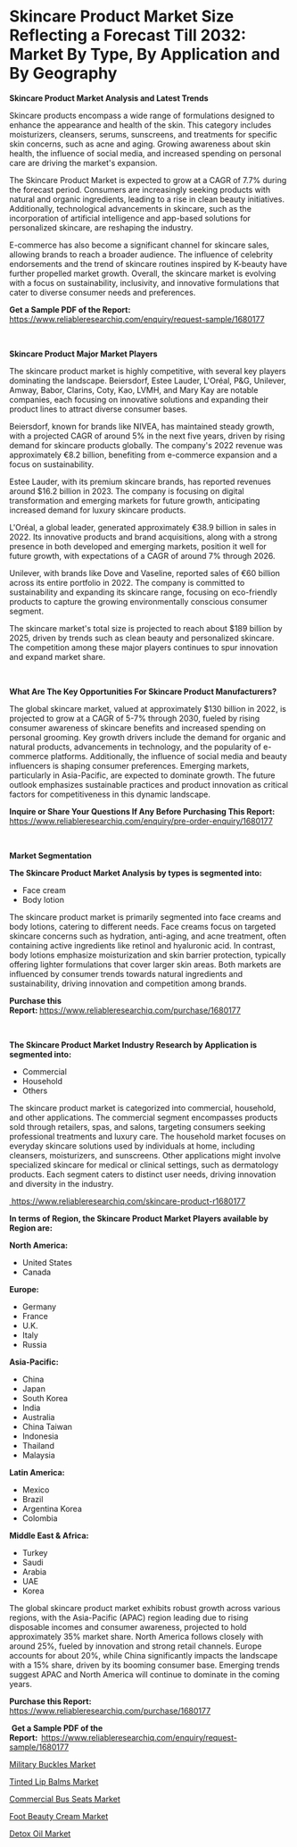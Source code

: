 <p><h1>Skincare Product Market Size Reflecting a Forecast Till 2032: Market By Type, By Application and By Geography</h1></p><p><strong>Skincare Product Market Analysis and Latest Trends</strong></p>
<p><p>Skincare products encompass a wide range of formulations designed to enhance the appearance and health of the skin. This category includes moisturizers, cleansers, serums, sunscreens, and treatments for specific skin concerns, such as acne and aging. Growing awareness about skin health, the influence of social media, and increased spending on personal care are driving the market's expansion.</p><p>The Skincare Product Market is expected to grow at a CAGR of 7.7% during the forecast period. Consumers are increasingly seeking products with natural and organic ingredients, leading to a rise in clean beauty initiatives. Additionally, technological advancements in skincare, such as the incorporation of artificial intelligence and app-based solutions for personalized skincare, are reshaping the industry. </p><p>E-commerce has also become a significant channel for skincare sales, allowing brands to reach a broader audience. The influence of celebrity endorsements and the trend of skincare routines inspired by K-beauty have further propelled market growth. Overall, the skincare market is evolving with a focus on sustainability, inclusivity, and innovative formulations that cater to diverse consumer needs and preferences.</p></p>
<p><strong>Get a Sample PDF of the Report:&nbsp;</strong> <a href="https://www.reliableresearchiq.com/enquiry/request-sample/1680177?utm_campaign=1896&utm_medium=2&utm_source=Github&utm_content=ia&utm_term=05042025&utm_id=skincare-product">https://www.reliableresearchiq.com/enquiry/request-sample/1680177</a></p>
<p>&nbsp;</p>
<p><strong>Skincare Product Major Market Players</strong></p>
<p><p>The skincare product market is highly competitive, with several key players dominating the landscape. Beiersdorf, Estee Lauder, L'Oréal, P&G, Unilever, Amway, Babor, Clarins, Coty, Kao, LVMH, and Mary Kay are notable companies, each focusing on innovative solutions and expanding their product lines to attract diverse consumer bases.</p><p>Beiersdorf, known for brands like NIVEA, has maintained steady growth, with a projected CAGR of around 5% in the next five years, driven by rising demand for skincare products globally. The company's 2022 revenue was approximately €8.2 billion, benefiting from e-commerce expansion and a focus on sustainability.</p><p>Estee Lauder, with its premium skincare brands, has reported revenues around $16.2 billion in 2023. The company is focusing on digital transformation and emerging markets for future growth, anticipating increased demand for luxury skincare products.</p><p>L'Oréal, a global leader, generated approximately €38.9 billion in sales in 2022. Its innovative products and brand acquisitions, along with a strong presence in both developed and emerging markets, position it well for future growth, with expectations of a CAGR of around 7% through 2026.</p><p>Unilever, with brands like Dove and Vaseline, reported sales of €60 billion across its entire portfolio in 2022. The company is committed to sustainability and expanding its skincare range, focusing on eco-friendly products to capture the growing environmentally conscious consumer segment.</p><p>The skincare market's total size is projected to reach about $189 billion by 2025, driven by trends such as clean beauty and personalized skincare. The competition among these major players continues to spur innovation and expand market share.</p></p>
<p>&nbsp;</p>
<p><strong>What Are The Key Opportunities For Skincare Product Manufacturers?</strong></p>
<p><p>The global skincare market, valued at approximately $130 billion in 2022, is projected to grow at a CAGR of 5-7% through 2030, fueled by rising consumer awareness of skincare benefits and increased spending on personal grooming. Key growth drivers include the demand for organic and natural products, advancements in technology, and the popularity of e-commerce platforms. Additionally, the influence of social media and beauty influencers is shaping consumer preferences. Emerging markets, particularly in Asia-Pacific, are expected to dominate growth. The future outlook emphasizes sustainable practices and product innovation as critical factors for competitiveness in this dynamic landscape.</p></p>
<p><strong>Inquire or Share Your Questions If Any Before Purchasing This Report:</strong> <a href="https://www.reliableresearchiq.com/enquiry/pre-order-enquiry/1680177?utm_campaign=1896&utm_medium=2&utm_source=Github&utm_content=ia&utm_term=05042025&utm_id=skincare-product">https://www.reliableresearchiq.com/enquiry/pre-order-enquiry/1680177</a></p>
<p>&nbsp;</p>
<p><strong>Market Segmentation</strong></p>
<p><strong>The Skincare Product Market Analysis by types is segmented into:</strong></p>
<p><ul><li>Face cream</li><li>Body lotion</li></ul></p>
<p><p>The skincare product market is primarily segmented into face creams and body lotions, catering to different needs. Face creams focus on targeted skincare concerns such as hydration, anti-aging, and acne treatment, often containing active ingredients like retinol and hyaluronic acid. In contrast, body lotions emphasize moisturization and skin barrier protection, typically offering lighter formulations that cover larger skin areas. Both markets are influenced by consumer trends towards natural ingredients and sustainability, driving innovation and competition among brands.</p></p>
<p><strong>Purchase this Report:&nbsp;</strong><a href="https://www.reliableresearchiq.com/purchase/1680177?utm_campaign=1896&utm_medium=2&utm_source=Github&utm_content=ia&utm_term=05042025&utm_id=skincare-product">https://www.reliableresearchiq.com/purchase/1680177</a></p>
<p>&nbsp;</p>
<p><strong>The Skincare Product Market Industry Research by Application is segmented into:</strong></p>
<p><ul><li>Commercial</li><li>Household</li><li>Others</li></ul></p>
<p><p>The skincare product market is categorized into commercial, household, and other applications. The commercial segment encompasses products sold through retailers, spas, and salons, targeting consumers seeking professional treatments and luxury care. The household market focuses on everyday skincare solutions used by individuals at home, including cleansers, moisturizers, and sunscreens. Other applications might involve specialized skincare for medical or clinical settings, such as dermatology products. Each segment caters to distinct user needs, driving innovation and diversity in the industry.</p></p>
<p><a href="https://www.reliableresearchiq.com/skincare-product-r1680177?utm_campaign=1896&utm_medium=2&utm_source=Github&utm_content=ia&utm_term=05042025&utm_id=skincare-product">&nbsp;https://www.reliableresearchiq.com/skincare-product-r1680177</a></p>
<p><strong>In terms of Region, the Skincare Product Market Players available by Region are:</strong></p>
<p>
    <p> <strong> North America: </strong>
        <ul>
            <li>United States</li>
            <li>Canada</li>
        </ul>
        </p> 
    <p> <strong> Europe: </strong>
        <ul>
            <li>Germany</li>
            <li>France</li>
            <li>U.K.</li>
            <li>Italy</li>
            <li>Russia</li>
        </ul>
        </p> 
    <p> <strong> Asia-Pacific: </strong>
        <ul>
            <li>China</li>
            <li>Japan</li>
            <li>South Korea</li>
            <li>India</li>
            <li>Australia</li>
            <li>China Taiwan</li>
            <li>Indonesia</li>
            <li>Thailand</li>
            <li>Malaysia</li>
        </ul>
        </p> 
    <p> <strong> Latin America: </strong>
        <ul>
            <li>Mexico</li>
            <li>Brazil</li>
            <li>Argentina Korea</li>
            <li>Colombia</li>
        </ul>
        </p> 
    <p> <strong> Middle East & Africa: </strong>
        <ul>
            <li>Turkey</li>
            <li>Saudi</li>
            <li>Arabia</li>
            <li>UAE</li>
            <li>Korea</li>
        </ul>
    </p>
    </p>
<p><p>The global skincare product market exhibits robust growth across various regions, with the Asia-Pacific (APAC) region leading due to rising disposable incomes and consumer awareness, projected to hold approximately 35% market share. North America follows closely with around 25%, fueled by innovation and strong retail channels. Europe accounts for about 20%, while China significantly impacts the landscape with a 15% share, driven by its booming consumer base. Emerging trends suggest APAC and North America will continue to dominate in the coming years.</p></p>
<p><strong>Purchase this Report: </strong><a href="https://www.reliableresearchiq.com/purchase/1680177?utm_campaign=1896&utm_medium=2&utm_source=Github&utm_content=ia&utm_term=05042025&utm_id=skincare-product">https://www.reliableresearchiq.com/purchase/1680177</a></p>
<p>&nbsp;<strong>Get a Sample PDF of the Report:&nbsp;&nbsp;</strong><a href="https://www.reliableresearchiq.com/enquiry/request-sample/1680177?utm_campaign=1896&utm_medium=2&utm_source=Github&utm_content=ia&utm_term=05042025&utm_id=skincare-product">https://www.reliableresearchiq.com/enquiry/request-sample/1680177</a></p>
<p><strong></strong></p>
<p><p><a href="https://github.com/roceljiabur/Market-Research-Report-List-1/blob/main/military-buckles-market.md?utm_campaign=1896&utm_medium=2&utm_source=Github&utm_content=ia&utm_term=05042025&utm_id=skincare-product">Military Buckles Market</a></p><p><a href="https://github.com/miehldobin1w/Market-Research-Report-List-1/blob/main/tinted-lip-balms-market.md?utm_campaign=1896&utm_medium=2&utm_source=Github&utm_content=ia&utm_term=05042025&utm_id=skincare-product">Tinted Lip Balms Market</a></p><p><a href="https://github.com/pupunhez/Market-Research-Report-List-1/blob/main/commercial-bus-seats-market.md?utm_campaign=1896&utm_medium=2&utm_source=Github&utm_content=ia&utm_term=05042025&utm_id=skincare-product">Commercial Bus Seats Market</a></p><p><a href="https://github.com/gaiusmelyna/Market-Research-Report-List-1/blob/main/foot-beauty-cream-market.md?utm_campaign=1896&utm_medium=2&utm_source=Github&utm_content=ia&utm_term=05042025&utm_id=skincare-product">Foot Beauty Cream Market</a></p><p><a href="https://github.com/meenafadilkh/Market-Research-Report-List-1/blob/main/detox-oil-market.md?utm_campaign=1896&utm_medium=2&utm_source=Github&utm_content=ia&utm_term=05042025&utm_id=skincare-product">Detox Oil Market</a></p></p>